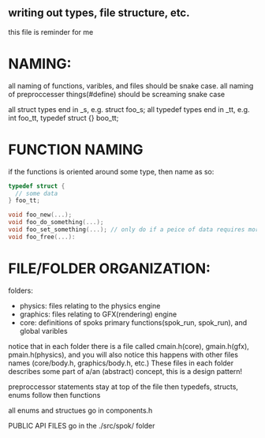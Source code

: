 ## writing out types, file structure, etc.

this file is reminder for me

# NAMING:

all naming of functions, varibles, and files should be snake case.
all naming of preproccesser things(#define) should be screaming snake case

all struct types end in _s, e.g. struct foo_s;
all typedef types end in _tt, e.g. int foo_tt, typedef struct {} boo_tt;

# FUNCTION NAMING

if the functions is oriented around some type, then name as so:
```C
typedef struct {
  // some data
} foo_tt;

void foo_new(...);
void foo_do_something(...);
void foo_set_something(...); // only do if a peice of data requires more then one line to set
void foo_free(...): 
```

# FILE/FOLDER ORGANIZATION:
folders:
- physics: files relating to the physics engine
- graphics: files relating to GFX(rendering) engine
- core: definitions of spoks primary functions(spok_run, spok_run), and global
varibles

notice that in each folder there is a file called cmain.h(core), gmain.h(gfx),
pmain.h(physics), and you will also notice this happens with other files names (core/body.h, 
graphics/body.h, etc.) These files in each folder describes some part of a/an (abstract) concept,
this is a design pattern! 

preproccessor statements stay at top of the file
then typedefs, structs, enums follow
then functions

all enums and structues go in components.h

PUBLIC API FILES go in the ./src/spok/ folder 